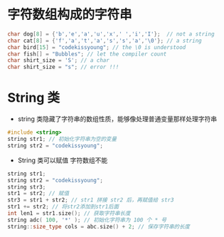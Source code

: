 # 字符数组构成的字符串
```c++
char dog[8] = {'b','e','a','u','x',' ','i','I'};  // not a string
char cat[8] = {'f','a','t','a','s','s','a','\0'}; // a string
char bird[15] = "codekissyoung"; // the \0 is understood
char fish[] = "Bubbles"; // let the compiler count
char shirt_size = 'S'; // a char
char shirt_size = "s"; // error !!!
```

# String 类
- string 类隐藏了字符串的数组性质，能够像处理普通变量那样处理字符串
```c++
#include <string>
string str1; // 初始化字符串为空的变量
string str2 = "codekissyoung";
```
- String 类可以赋值 字符数组不能
```c++
string str1;
string str2 = "codekissyoung";
string str3;
str1 = str2; // 赋值
str3 = str1 + str2; // str1 拼接 str2 后，再赋值给 str3
str1 += str2; // 将str2添加到str1后面
int len1 = str1.size(); // 获取字符串长度
string adc( 100, '*' ); // 初始化字符串为 100 个 * 号
string::size_type cols = abc.size() + 2; // 保存字符串的长度
```
